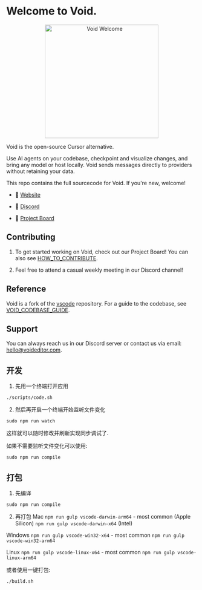 # Welcome to Void.

<div align="center">
	<img
		src="./src/vs/workbench/browser/parts/editor/media/slice_of_void.png"
	 	alt="Void Welcome"
		width="300"
	 	height="300"
	/>
</div>

Void is the open-source Cursor alternative.

Use AI agents on your codebase, checkpoint and visualize changes, and bring any model or host locally. Void sends messages directly to providers without retaining your data.

This repo contains the full sourcecode for Void. If you're new, welcome!

- 🧭 [Website](https://voideditor.com)

- 👋 [Discord](https://discord.gg/RSNjgaugJs)

- 🚙 [Project Board](https://github.com/orgs/voideditor/projects/2)


## Contributing

1. To get started working on Void, check out our Project Board! You can also see [HOW_TO_CONTRIBUTE](https://github.com/voideditor/void/blob/main/HOW_TO_CONTRIBUTE.md).

2. Feel free to attend a casual weekly meeting in our Discord channel!


## Reference

Void is a fork of the [vscode](https://github.com/microsoft/vscode) repository. For a guide to the codebase, see [VOID_CODEBASE_GUIDE](https://github.com/voideditor/void/blob/main/VOID_CODEBASE_GUIDE.md).

## Support
You can always reach us in our Discord server or contact us via email: hello@voideditor.com.


## 开发

1. 先用一个终端打开应用
```
./scripts/code.sh
```

2. 然后再开启一个终端开始监听文件变化
```
sudo npm run watch
```
这样就可以随时修改并刷新实现同步调试了.


如果不需要监听文件变化可以使用:
```
sudo npm run compile
```


## 打包

1. 先编译
```
sudo npm run compile
```
2. 再打包
Mac
`npm run gulp vscode-darwin-arm64` - most common (Apple Silicon)
`npm run gulp vscode-darwin-x64` (Intel)

Windows
`npm run gulp vscode-win32-x64` - most common
`npm run gulp vscode-win32-arm64`

Linux
`npm run gulp vscode-linux-x64` - most common
`npm run gulp vscode-linux-arm64`

或者使用一键打包:
```
./build.sh
```
